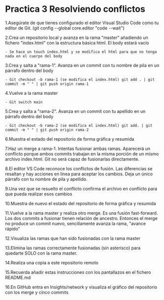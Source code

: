 # Practica 3 Resolviendo conflictos
1.Asegúrate de que tienes configurado el editor Visual Studio Code como tu editor de Git. (git config --global core.editor "code --wait")


2.Crea un repositorio local y avanza en la rama "master" añadiendo un fichero "index.html" con la estructura básica html. El body estará vacío

    - Se hace un touch index.html y se modifica el html para que no tenga nada en el cuerpo del body

3.Crea y salta a "rama-1". Avanza en un commit con tu nombre de pila en un párrafo dentro del body

    - Git checkout -b rama-1 (se modifica el index.html) git add . | git commit -m " " | git push origin rama-1

4.Vuelve a la rama master

    - Git switch main

5.Crea y salta a "rama-2". Avanza en un commit con tu apellido en un párrafo dentro del body

    - Git checkout -b rama-2 (se modifica el index.html) git add. | git commit -m " " | git push origin rama-2

6.Muestra el estado del repositorio de forma gráfica y resumida


7.Haz un merge a rama-1. Intentas fusionar ambas ramas. Aparecerá un conflicto porque ambos commits trabajan en la misma porción <body></body> de un mismo archivo index.html. Git no será capaz de fusionarlas directamente. 


8.El editor VS Code reconoce los conflictos de fusión. Las diferencias se resaltan y hay acciones en línea para aceptar los cambios. Deja un único párrafo con tu nombre de pila y apellido.


9.Una vez que se resuelto el conflicto confirma el archivo en conflicto para que pueda realizar esos cambios


10.Muestra de nuevo el estado del repositorio de forma gráfica y resumida


11.Vuelve a la rama master y realiza otro merge. Es una fusión fast-forward. Los dos commits a fusionar tienen relación de ancestro. Entonces el merge no produce un commit nuevo, sencillamente avanza la rama, "avance rápido"


12.Visualiza las ramas que han sido fusionadas con la rama master


13.Elimina las ramas correctamente fusionadas (sin asterisco) para quedarte SOLO con la rama master. 


14.Realiza una copia a este repositorio remoto


15.Recuerda añadir estas instrucciones con los pantallazos en el fichero README.md


16.En GitHub entra en Insights/network y visualiza el gráfico del repositorio con los merge y cinco commits  
